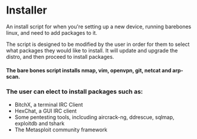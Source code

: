 # Installer
An install script for when you're setting up a new device, running barebones linux, and need to add packages to it.  

The script is designed to be modified by the user in order for them to select what packages they would like to install. It will update and upgrade the distro, and then proceed to install packages.   

#### The bare bones script installs nmap, vim, openvpn, git, netcat and arp-scan.  
### The user can elect to install packages such as:  
* BitchX, a terminal IRC Client  
* HexChat, a GUI IRC client  
* Some pentesting tools, inclcuding aircrack-ng, ddrescue, sqlmap, exploitdb and tshark  
* The Metasploit community framework  
